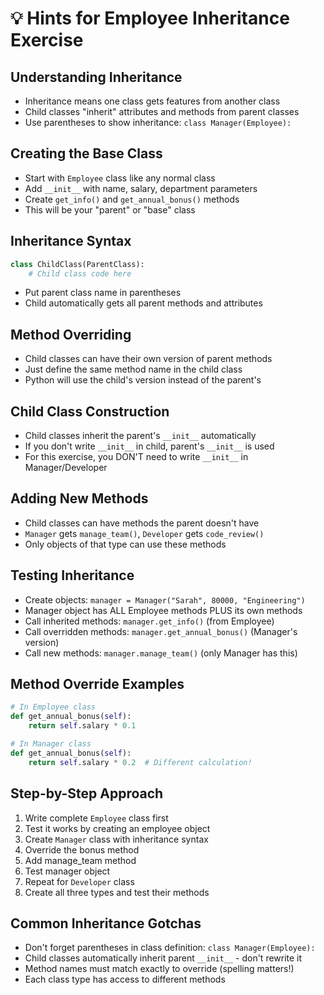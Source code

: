 # 💡 Hints for Employee Inheritance Exercise

## Understanding Inheritance
- Inheritance means one class gets features from another class
- Child classes "inherit" attributes and methods from parent classes
- Use parentheses to show inheritance: `class Manager(Employee):`

## Creating the Base Class
- Start with `Employee` class like any normal class
- Add `__init__` with name, salary, department parameters
- Create `get_info()` and `get_annual_bonus()` methods
- This will be your "parent" or "base" class

## Inheritance Syntax
```python
class ChildClass(ParentClass):
    # Child class code here
```
- Put parent class name in parentheses
- Child automatically gets all parent methods and attributes

## Method Overriding
- Child classes can have their own version of parent methods
- Just define the same method name in the child class
- Python will use the child's version instead of the parent's

## Child Class Construction
- Child classes inherit the parent's `__init__` automatically
- If you don't write `__init__` in child, parent's `__init__` is used
- For this exercise, you DON'T need to write `__init__` in Manager/Developer

## Adding New Methods
- Child classes can have methods the parent doesn't have
- `Manager` gets `manage_team()`, `Developer` gets `code_review()`
- Only objects of that type can use these methods

## Testing Inheritance
- Create objects: `manager = Manager("Sarah", 80000, "Engineering")`
- Manager object has ALL Employee methods PLUS its own methods
- Call inherited methods: `manager.get_info()` (from Employee)
- Call overridden methods: `manager.get_annual_bonus()` (Manager's version)
- Call new methods: `manager.manage_team()` (only Manager has this)

## Method Override Examples
```python
# In Employee class
def get_annual_bonus(self):
    return self.salary * 0.1

# In Manager class  
def get_annual_bonus(self):
    return self.salary * 0.2  # Different calculation!
```

## Step-by-Step Approach
1. Write complete `Employee` class first
2. Test it works by creating an employee object
3. Create `Manager` class with inheritance syntax
4. Override the bonus method
5. Add manage_team method
6. Test manager object
7. Repeat for `Developer` class
8. Create all three types and test their methods

## Common Inheritance Gotchas
- Don't forget parentheses in class definition: `class Manager(Employee):`
- Child classes automatically inherit parent `__init__` - don't rewrite it
- Method names must match exactly to override (spelling matters!)
- Each class type has access to different methods